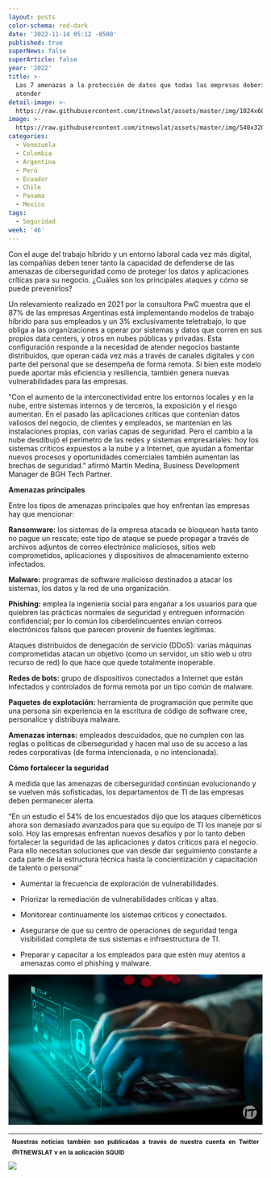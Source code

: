 ```yaml
---
layout: posts
color-schema: red-dark
date: '2022-11-14 05:12 -0500'
published: true
superNews: false
superArticle: false
year: '2022'
title: >-
  Las 7 amenazas a la protección de datos que todas las empresas deberían
  atender
detail-image: >-
  https://raw.githubusercontent.com/itnewslat/assets/master/img/1024x680/seguridad-en-laptop-g.jpg
image: >-
  https://raw.githubusercontent.com/itnewslat/assets/master/img/540x320/seguridad-en-laptop-p.jpg
categories:
  - Venezuela
  - Colombia
  - Argentina
  - Perú
  - Ecuador
  - Chile
  - Panama
  - Mexico
tags:
  - Seguridad
week: '46'
---
```

Con el auge del trabajo híbrido y un entorno laboral cada vez más digital, las compañías deben tener tanto la capacidad de defenderse de las amenazas de ciberseguridad como de proteger los datos y aplicaciones críticas para su negocio. ¿Cuáles son los principales ataques y cómo se puede prevenirlos?

Un relevamiento realizado en 2021 por la consultora PwC muestra que el 87% de las empresas Argentinas está implementando modelos de trabajo híbrido para sus empleados y un 3% exclusivamente teletrabajo, lo que obliga a las organizaciones a operar por sistemas y datos que corren en sus propios data centers, y otros en nubes públicas y privadas. Esta configuración responde a la necesidad de atender negocios bastante distribuidos, que operan cada vez más a través de canales digitales y con parte del personal que se desempeña de forma remota. Si bien este modelo puede aportar más eficiencia y resiliencia, también genera nuevas vulnerabilidades para las empresas.
 
“Con el aumento de la interconectividad entre los entornos locales y en la nube, entre sistemas internos y de terceros, la exposición y el riesgo aumentan. En el pasado las aplicaciones críticas que contenían datos valiosos del negocio, de clientes y empleados, se mantenían en las instalaciones propias, con varias capas de seguridad. Pero el cambio a la nube desdibujó el perímetro de las redes y sistemas empresariales: hoy los sistemas críticos expuestos a la nube y a Internet, que ayudan a fomentar nuevos procesos y oportunidades comerciales también aumentan las brechas de seguridad.” afirmó Martín Medina, Business Development Manager de BGH Tech Partner. 
 
**Amenazas principales**

Entre los tipos de amenazas principales que hoy enfrentan las empresas hay que mencionar:
 

**Ransomware:** los sistemas de la empresa atacada se bloquean hasta tanto no pague un rescate; este tipo de ataque se puede propagar a través de archivos adjuntos de correo electrónico
 maliciosos, sitios web comprometidos, aplicaciones y dispositivos de almacenamiento externo infectados.

**Malware:** programas de software malicioso destinados a atacar los sistemas, los datos y la red de una organización.

**Phishing:** emplea la ingeniería social para engañar a los usuarios para que quiebren las prácticas normales de seguridad y entreguen información confidencial; por lo común los
 ciberdelincuentes envían correos electrónicos falsos que parecen provenir de fuentes legítimas.

Ataques distribuidos de denegación de servicio (DDoS):
varias máquinas comprometidas atacan un objetivo (como un servidor, un sitio web u otro recurso de red) lo que hace que quede totalmente inoperable.

**Redes de bots:** grupo de dispositivos conectados a Internet que están infectados y controlados de forma remota por un tipo común de malware.

**Paquetes de explotación:** herramienta de programación que permite que una persona sin experiencia en la escritura de código de software cree, personalice y distribuya malware.

**Amenazas internas:** empleados descuidados, que no cumplen con las reglas o políticas de ciberseguridad y hacen mal uso de su acceso a las redes corporativas (de forma intencionada,
 o no intencionada).
 
**Cómo fortalecer la seguridad**

A medida que las amenazas de ciberseguridad continúan evolucionando y se vuelven más sofisticadas, los departamentos de TI de las empresas deben permanecer alerta. 
 
“En un estudio el 54% de los encuestados dijo que los ataques cibernéticos ahora son demasiado avanzados para que su equipo de TI los maneje por sí solo. Hoy las empresas enfrentan nuevos desafíos y por lo tanto deben fortalecer la seguridad de las aplicaciones y datos críticos para el negocio. Para ello necesitan soluciones que van desde dar seguimiento constante a cada parte de la estructura técnica hasta la concientización y capacitación de talento o personal”  
 
- Aumentar la frecuencia de exploración de vulnerabilidades.

- Priorizar la remediación de vulnerabilidades críticas y altas.

- Monitorear continuamente los sistemas críticos y conectados.

- Asegurarse de que su centro de operaciones de seguridad tenga visibilidad completa de sus sistemas e infraestructura de TI.

- Preparar y capacitar a los empleados para que estén muy atentos a amenazas como el phishing y malware.

![](https://raw.githubusercontent.com/itnewslat/assets/master/img/540x320/seguridad-en-laptop-p.jpg)

<table style="height: 42px;" width="569">
<tbody>
<tr>
<td style="text-align: justify;"><sub><strong>Nuestras noticias también son publicadas a través de nuestra cuenta en Twitter <a href="https://twitter.com/itnewslat?lang=es">@ITNEWSLAT</a> y en la aplicación <a href="https://squidapp.co/en/">SQUID</a></strong></sub></td>
</tr>
</tbody>
</table>

<img src="https://tracker.metricool.com/c3po.jpg?hash=56f88a41e39ab42c063cc51676587a04"/>